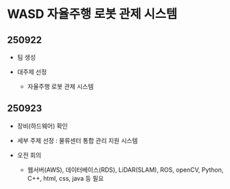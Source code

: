 # WASD 자율주행 로봇 관제 시스템

## 250922

- 팀 생성

- 대주제 선정

    - 자율주행 로봇 관제 시스템

## 250923

- 장비(하드웨어) 확인

- 세부 주제 선정 : 물류센터 통합 관리 지원 시스템

- 오전 회의 

    - 웹서버(AWS), 데이터베이스(RDS), LiDAR(SLAM), ROS, openCV, Python, C++, html, css, java 등 필요